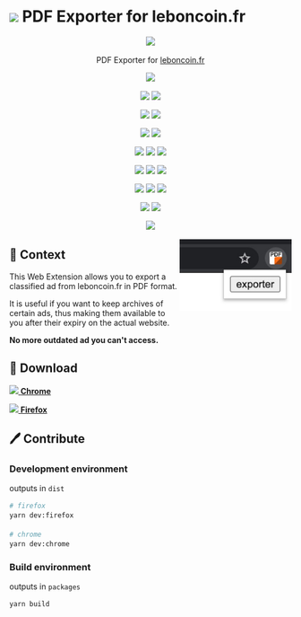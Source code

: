 # <img width=25 src="https://i.imgur.com/LCwbHeA.png"> PDF Exporter for leboncoin.fr

<p align=center>
  <a href="https://github.com/bamdadsabbagh/leboncoin-pdf-ext"><img width=150 src="https://raw.githubusercontent.com/bamdadsabbagh/leboncoin-pdf-ext/master/src/assets/icon.png"></a>
</p>

<p align=center>
  PDF Exporter for <a href="https://www.leboncoin.fr/">leboncoin.fr</a>
</p>

<p align=center>
  <img src="https://img.shields.io/badge/role-lead-blueviolet">
</p>

<p align=center>
  <a href="https://github.com/bamdadsabbagh/leboncoin-pdf-ext"><img src="https://img.shields.io/github/stars/bamdadsabbagh/leboncoin-pdf-ext?label=git"></a>
  <img src="https://img.shields.io/github/license/bamdadsabbagh/leboncoin-pdf-ext">
</p>

<p align=center>
  <img src="https://img.shields.io/github/languages/count/bamdadsabbagh/leboncoin-pdf-ext">
  <img src="https://img.shields.io/github/languages/top/bamdadsabbagh/leboncoin-pdf-ext">
</p>

<p align=center>
  <img src="https://img.shields.io/github/v/release/bamdadsabbagh/leboncoin-pdf-ext">
  <img src="https://api.codeclimate.com/v1/badges/90c2b2e5d1c33e53448d/maintainability" />
</p>

<p align=center>
  <img src="https://img.shields.io/david/bamdadsabbagh/leboncoin-pdf-ext">
  <img src="https://img.shields.io/david/dev/bamdadsabbagh/leboncoin-pdf-ext">
  <img src="https://img.shields.io/snyk/vulnerabilities/github/bamdadsabbagh/leboncoin-pdf-ext">
</p>

<p align=center>
  <img src="https://img.shields.io/chrome-web-store/v/mifkoblilhehppoemadbhopbbijpifcj">
  <img src="https://img.shields.io/chrome-web-store/stars/mifkoblilhehppoemadbhopbbijpifcj">
  <img src="https://img.shields.io/chrome-web-store/users/mifkoblilhehppoemadbhopbbijpifcj">
</p>

<p align=center>
  <img src="https://img.shields.io/amo/v/leboncoin-pdf">
  <img src="https://img.shields.io/amo/stars/leboncoin-pdf">
  <img src="https://img.shields.io/amo/users/leboncoin-pdf">
</p>

<p align=center>
  <img src="https://img.shields.io/badge/ci-github--actions-yellowgreen">
  <img src="https://img.shields.io/badge/cd-docker-yellowgreen">
</p>

<p align=center>
  <img src="https://i.imgur.com/kAdOAZ9.gif">
</p>

<img align=right width=200 src="./assets/screenshots/promo_small.jpg">

## 📖 Context

This Web Extension allows you to export a classified ad from leboncoin.fr
in PDF format.

It is useful if you want to keep archives of certain ads,
thus making them available to you after their expiry on the actual website.

**No more outdated ad you can't access.**

## 🚀 Download

[<img height=30 src="https://icons.iconarchive.com/icons/cornmanthe3rd/plex/256/Internet-chrome-icon.png"> **Chrome**](https://chrome.google.com/webstore/detail/pdf-exporter-for-leboncoi/mifkoblilhehppoemadbhopbbijpifcj)

[<img height=30 src="https://icons.iconarchive.com/icons/cornmanthe3rd/plex/256/Internet-firefox-icon.png"> **Firefox**](https://addons.mozilla.org/en-US/firefox/addon/leboncoin-pdf/)

## 🖊 Contribute

### Development environment

outputs in `dist`

```bash
# firefox
yarn dev:firefox

# chrome
yarn dev:chrome
```

### Build environment

outputs in `packages`

```bash
yarn build
```
